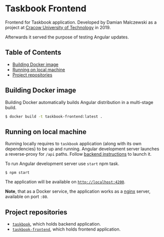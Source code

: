 # Taskbook Frontend

Frontend for Taskbook application. Developed by Damian Malczewski as a project at
[Cracow University of Technology][pk.edu.pl] in 2019.

Afterwards it served the purpose of testing Angular updates.

## Table of Contents

- [Building Docker image](#building-docker-image)
- [Running on local machine](#running-on-local-machine)
- [Project repositories](#project-repositories)

## Building Docker image

Building Docker automatically builds Angular distribution in a multi-stage build.

```bash
$ docker build -t taskbook-frontend:latest .
```

## Running on local machine

Running locally requires to `taskbook` application (along with its own dependencies) to be up and
running. Angular development server launches a reverse-proxy for `/api` paths. Follow
[backend instructions][taskbook-running] to launch it.

To run Angular development server use `start` npm task.

```shell
$ npm start
```

The application will be available on [`http://localhost:4200`](http://localhost:4200).

**Note**, that as a Docker service, the application works as a [nginx][nginx] server, available on
port `:80`.

## Project repositories

- [`taskbook`][taskbook], which holds backend application.
- [`taskbook-frontend`][taskbook-frontend], which holds frontend application.

[pk.edu.pl]: https://pk.edu.pl
[taskbook]: https://github.com/malczuuu/taskbook
[taskbook-running]: https://github.com/malczuuu/taskbook#running-on-local-machine
[taskbook-frontend]: https://github.com/malczuuu/taskbook-frontend
[nginx]: https://hub.docker.com/_/nginx
